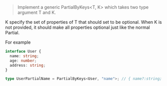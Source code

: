 > Implement a generic PartialByKeys<T, K> which takes two type argument T and K.

K specify the set of properties of T that should set to be optional. When K is not provided, it should make all properties optional just like the normal Partial<T>.

For example

```ts
interface User {
  name: string;
  age: number;
  address: string;
}

type UserPartialName = PartialByKeys<User, "name">; // { name?:string; age:number; address:string }
```

